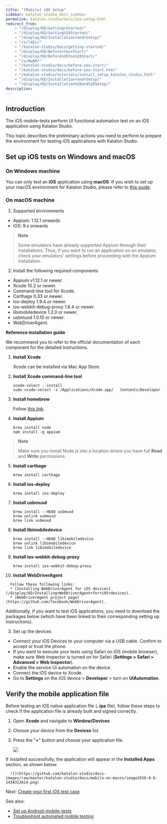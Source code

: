 ```yaml
---
title: "[Mobile] iOS Setup"
sidebar: katalon_studio_docs_sidebar
permalink: katalon-studio/docs/ios-setup.html
redirect_from:
    - "/display/KD/Getting+Started/"
    - "/display/KD/Getting%20Started/"
    - "/display/KD/Installation+and+Setup/"
    - "/x/l4Ei/"
    - "/katalon-studio/docs/getting-started/"
    - "/display/KD/Before+You+Start/"
    - "/display/KD/Before%20You%20Start/"
    - "/x/HwAM/"
    - "/katalon-studio/docs/before-you-start/"
    - "/katalon-studio/docs/before-you-start.html"
    - "/katalon-studio/tutorials/install_setup_katalon_studio.html"
    - "/display/KD/Installation+and+Setup/"
    - "/display/KD/Installation%20and%20Setup/"
description:
---
```


## Introduction

   The iOS-mobile-tests perform UI functional automation test on an iOS application using Katalon Studio.
   
   This topic describes the preliminary actions you need to perform to prepare the environment for testing iOS applications with Katalon Studio.

## Set up iOS tests on Windows and macOS
   
### On Windows machine

   You can only test an **iOS** application using **macOS**. If you wish to set up your macOS environment for Katalon Studio, please refer to [this guide](https://docs.katalon.com/katalon-studio/docs/mobile-on-macos.html#supported-environments-on-macos).

### On macOS machine
   
   1. Supported environments

   * Appium: 1.12.1 onwards
   * iOS: 9.x onwards
   
   > **Note**
   >
   > Some emulators have already supported Appium through their installations. Thus, if you want to run an application on an emulator, check your emulators' settings before proceeding with the Appium installation.
   
   2. Install the following required components
   
   * Appium v1.12.1 or newer. 
   * Xcode 10.2 or newer.
   * Command-line tool for Xcode.
   * Carthage 0.33 or newer.
   * ios-deploy 1.9.4 or newer.
   * ios-webkit-debug-proxy 1.8.4 or newer.
   * libimobiledevice 1.2.0 or newer.
   * usbmuxd 1.0.10 or newer.
   * WebDriverAgent.
   
   **Reference installation guide**

   We recommend you to refer to the official documentation of each component for the detailed instructions.
   
   1. **Install Xcode**
   
      Xcode can be installed via Mac App Store.
   
   2. **Install Xcode command-line tool**
   
      `xcode-select --install`\
      `sudo xcode-select -s /Applications/Xcode.app/   Contents/Developer`
   
   3. **Install homebrew**
   
      Follow [this link](https://brew.sh/).
   
   4. **Install Appium**
   
      `brew install node`\
      `npm install -g appium`
   > **Note**
   >
   > Make sure you install Node.js into a location where you have full **Read** and **Write** permissions.
   
   5. **Install carthage**
   
      `brew install carthage`
   
   6. **Install ios-deploy**
   
      `brew install ios-deploy`
   
   7. **Install usbmuxd**
   
      `brew install --HEAD usbmuxd`\
      `brew unlink usbmuxd`\
      `brew link usbmuxd`
   
   8. **Install libimobiledevice**
   
      `brew install --HEAD libimobiledevice`\
      `brew unlink libimobiledevice`\
      `brew link libimobiledevice`
   
   9. **Install ios-webkit-debug-proxy**
   
      `brew install ios-webkit-debug-proxy`
   
   10. **Install WebDriverAgent**
   
      Follow these following links:
      * [Installing WebDriverAgent for iOS devices](/display/KD/Installing+WebDriverAgent+for+iOS+devices).
      * [WebDriverAgent project page](https://github.com/facebook/WebDriverAgent).
   
   Additionally, if you want to test iOS applications, you need to download the packages below (which have been linked to their corresponding setting up instructions).

   3. Set up the devices
   
   * Connect your iOS Devices to your computer via a USB cable. Confirm to accept or trust the phone.
   * If you want to execute your tests using Safari on iOS (mobile browser), make sure Web Inspector is turned on for Safari (**Settings > Safari > Advanced > Web Inspector**).
   * Enable the service UI automation on the device.
   * Connect the iOS device to Xcode.
   * Go to **Settings** on the iOS device > **Developer** > turn on **UIAutomation**.

## Verify the mobile application file

   Before testing an iOS native application file (**.   ipa** file), follow these steps to check if the    application file is already built and signed correctly.
   
   1. Open **Xcode** and navigate to **Window/Devices**
   
   2. Choose your device from the **Devices** list.
   
   3. Press the "**+**" button and choose your application file.

      ![](https://github.com/katalon-studio/docs-images/raw/master/katalon-studio/docs/mobile-on-macos/image2016-8-8-143A313A5.png)

   If installed successfully, the application will appear in the **Installed Apps** section, as shown below.  

      ![](https://github.com/katalon-studio/docs-images/raw/master/katalon-studio/docs/mobile-on-macos/image2016-8-8-143A313A14.png)

   Next: [Create your first iOS test case](link)

   See also: 
   
   * [Set up Android-mobile-tests](https://docs.katalon.com/katalon-studio/docs/mobile-on-macos.html)
   * [Troubleshoot automated mobile testing](https://docs.katalon.com/katalon-studio/docs/troubleshooting-automated-mobile-testing.html)
   </details>
  